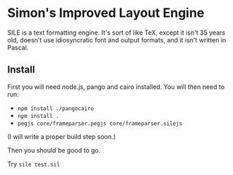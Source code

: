 # Simon's Improved Layout Engine

SILE is a text formatting engine. It's sort of like TeX, except it isn't
35 years old, doesn't use idiosyncratic font and output formats, and it
isn't written in Pascal.

## Install

First you will need node.js, pango and cairo installed. You will then
need to run:

* `npm install ./pangocairo`
* `npm install .`
* `pegjs core/frameparser.pegjs core/frameparser.silejs`

(I will write a proper build step soon.)

Then you should be good to go.

Try `sile test.sil`
